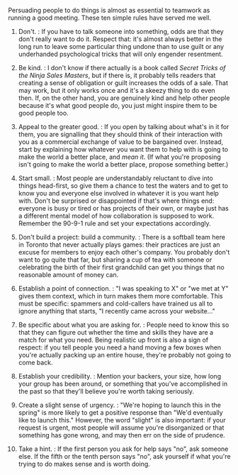 ---
---

<span i="persuasion">Persuading</span> people to do things is almost as
essential to teamwork as running a good meeting. These ten simple rules have
served me well.

1. Don't.
:   If you have to talk someone into something, odds are that they don't really
    want to do it.  Respect that: it's almost always better in the long run to
    leave some particular thing undone than to use guilt or any underhanded
    psychological tricks that will only engender resentment.

2. Be kind.
:   I don't know if there actually is a book called *Secret Tricks of the Ninja
    Sales Masters*, but if there is, it probably tells readers that creating a
    sense of obligation or guilt increases the odds of a sale.  That may work,
    but it only works once and it's a skeezy thing to do even then.  If, on the
    other hand, you are genuinely kind and help other people because it's what
    good people do, you just might inspire them to be good people too.

3. Appeal to the greater good.
:   If you open by talking about what's in it for them, you are signalling that
    they should think of their interaction with you as a commercial exchange of
    value to be bargained over.  Instead, start by explaining how whatever you
    want them to help with is going to make the world a better place, and *mean
    it*.  (If what you're proposing isn't going to make the world a better
    place, propose something better.)

4. Start small.
:   Most people are understandably reluctant to dive into things head-first, so
    give them a chance to test the waters and to get to know you and everyone
    else involved in whatever it is you want help with.  Don't be surprised or
    disappointed if that's where things end: everyone is busy or tired or has
    projects of their own, or maybe just has a different mental model of how
    collaboration is supposed to work.  Remember the <span g="90_9_1_rule"
    i="90-9-1 rule">90-9-1 rule</span> and set your expectations accordingly.

5. Don't build a project: build a community.
:   There is a softball team here in Toronto that never actually plays games:
    their practices are just an excuse for members to enjoy each other's
    company.  You probably don't want to go quite that far, but sharing a cup of
    tea with someone or celebrating the birth of their first grandchild can get
    you things that no reasonable amount of money can.

6. Establish a point of connection.
:   "I was speaking to X" or "we met at Y" gives them context, which in turn
    makes them more comfortable.  This must be specific: spammers and
    cold-callers have trained us all to ignore anything that starts, "I recently
    came across your website…"

7. Be specific about what you are asking for.
:   People need to know this so that they can figure out whether the time and
    skills they have are a match for what you need.  Being realistic up front is
    also a sign of respect: if you tell people you need a hand moving a few
    boxes when you're actually packing up an entire house, they're probably not
    going to come back.

8. Establish your credibility.
:   Mention your backers, your size, how long your group has been around, or
    something that you've accomplished in the past so that they'll believe
    you're worth taking seriously.

9. Create a slight sense of urgency.
:   "We're hoping to launch this in the spring" is more likely to get a positive
    response than "We'd eventually like to launch this."  However, the word
    "slight" is also important: if your request is urgent, most people will
    assume you're disorganized or that something has gone wrong, and may then
    err on the side of prudence.

10. Take a hint.
:   If the first person you ask for help says "no", ask someone else.  If the
    fifth or the tenth person says "no", ask yourself if what you're trying to
    do makes sense and is worth doing.
